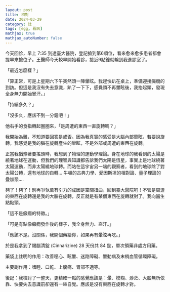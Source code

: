 ```yaml
---
layout: post
title: 相對
date: 2024-03-29
category: 誌
tags: [egg, 看病]
mathjax: true
mathjax_autoNumber: false
---
```


今天回診，早上 7:35 到達臺大醫院，登記搶到第6順位，看來愈來愈多患者都會提早來搶位子。王醫師今天較早開始看診，接近9點鐘就輪到我進診室了。

<!--more-->

「最近怎麼樣？」

「算正常，可是上星期六下午突然頭一陣暈眩。我趕快趴在桌上，準備迎接癲癇的到訪。但這是我沒有失去意識，趴了一下下，感覺頭不再暈眩後，我抬起頭，發現全身無力開始冒汗。」

「持續多久？」

「沒多久，應該不到一分鐘吧！」

他右手的食指轉起圈圈來，「是周遭的東西一直旋轉嗎？」

我開始為難，不知道要回答是或否。因為我真實的感受是大腦內部暈眩，若要說旋轉，我感覺是我的腦在旋轉產生的暈眩，不是外部或周遭的東西在旋轉。

正當我猶豫著要搖頭時，我想到了物理的運動學理論。身在地球的我看到的太陽是繞著地球在運動，但我們的理智與知識都告訴我們太陽是恆星，事實上是地球繞著太陽運動，而非太陽繞地球轉。而站在這宇宙另一端的觀察者，看到的地球除了對太陽公轉，還有地球的自轉... 牛頓的古典力學、愛因斯坦的相對論、量子理論的疊加態….

夠了！夠了！別再爭執萬有引力的成因是空間扭曲，回到臺大醫院吧！不管是周遭的東西在旋轉還是我的大腦在旋轉，反正就是有某個東西在旋轉就對了。我向醫生點點頭。

「這不是癲癇的特徵。」

「可是有點像癲癇發作後的樣子，我全身無力、盜汗。」

「應該不是。沒關係，我開個藥給你，如果再有暈眩再吃。」

於是我拿到了賜腦清錠 (Cinnarizine) 28 天份共 84 錠，單次領藥非處方用藥。

藥袋上註明的作用：改善噁心、眩暈、迷路障礙、暈動病及末梢血管循環障礙。

主要副作用：嗜睡、口乾、上腹痛、胃部不適等。

後記：我檢討了一整天，更精確一點的感覺應該是：暈、模糊、渺茫、大腦無所依靠、快要失去意識前卻還有一絲自覺。應該是沒有東西在旋轉才對。
